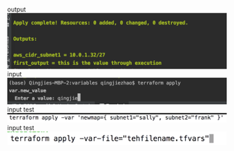 

output
![](img/output-variable.png)
input
![](img/input-variable.png)
input test
![](img/input-variable-test.png)
input test
![](img/input-variable-test-2.png)

